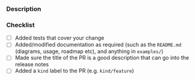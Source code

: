 ### Description

<!--
Please explain the changes you made here.

Help your reviewers my guiding them through your key changes,
implementation decisions etc.
You can even include snippets of output or screenshots.

A good, clear description == a faster review :)
-->

### Checklist
- [ ] Added tests that cover your change
- [ ] Added/modified documentation as required (such as the `README.md` (diagrams, usage, roadmap etc), and anything in `examples/`)
- [ ] Made sure the title of the PR is a good description that can go into the release notes
- [ ] Added a `kind` label to the PR (e.g. `kind/feature`)
